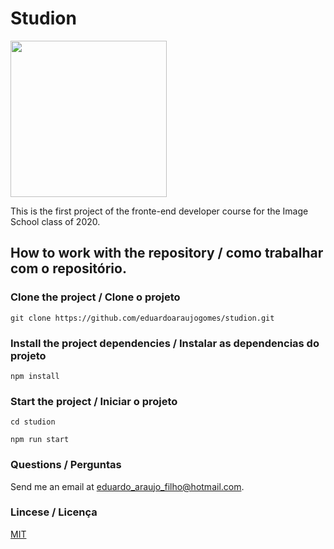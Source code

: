 # Studion

<img src="https://imgur.com/JwVv4GY" width="250">

This is the first project of the fronte-end developer course for the Image School class of 2020.

## How to work with the repository / como trabalhar com o repositório.

### Clone the project / Clone o projeto

```
git clone https://github.com/eduardoaraujogomes/studion.git
```

### Install the project dependencies / Instalar as dependencias do projeto

```
npm install
```
### Start the project / Iniciar o projeto

```
cd studion

npm run start
```

### Questions / Perguntas

Send me an email at [eduardo_araujo_filho@hotmail.com](mailto:eduardo_araujo_filho@hotmail.com).

### Lincese / Licença
[MIT](https://choosealicense.com/licenses/mit/)
